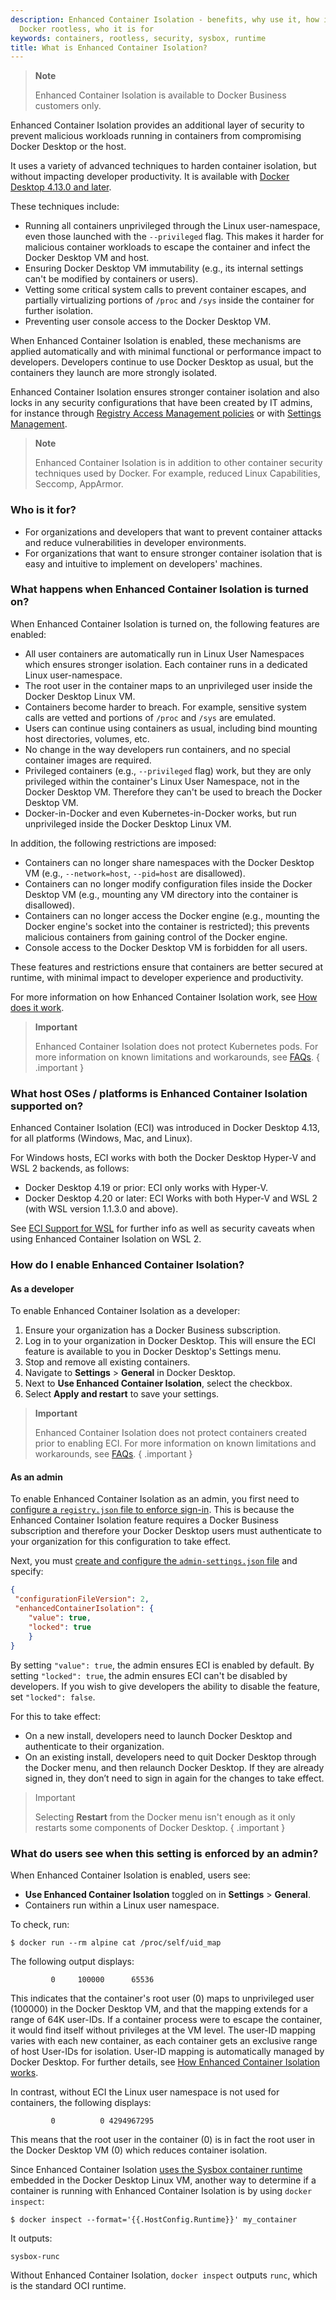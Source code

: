 ```yaml
---
description: Enhanced Container Isolation - benefits, why use it, how it differs to
  Docker rootless, who it is for
keywords: containers, rootless, security, sysbox, runtime
title: What is Enhanced Container Isolation?
---
```


>**Note**
>
>Enhanced Container Isolation is available to Docker Business customers only.

Enhanced Container Isolation provides an additional layer of security to prevent malicious workloads running in containers from compromising Docker Desktop or the host.

It uses a variety of advanced techniques to harden container isolation, but without impacting developer productivity. It is available with [Docker Desktop 4.13.0 and later](../../release-notes.md).

These techniques include:
- Running all containers unprivileged through the Linux user-namespace, even those launched with the `--privileged` flag. This makes it harder for malicious container workloads to escape the container and infect the Docker Desktop VM and host.
- Ensuring Docker Desktop VM immutability (e.g., its internal settings can't be modified by containers or users).
- Vetting some critical system calls to prevent container escapes, and partially virtualizing portions of `/proc` and `/sys` inside the container for further isolation.
- Preventing user console access to the Docker Desktop VM.

When Enhanced Container Isolation is enabled, these mechanisms are applied automatically and with minimal functional or performance impact to developers. Developers continue to use Docker Desktop as usual, but the containers they launch are more strongly isolated.

Enhanced Container Isolation ensures stronger container isolation and also locks in any security configurations that have been created by IT admins, for instance through [Registry Access Management policies](../../../security/for-admins/registry-access-management.md) or with [Settings Management](../settings-management/index.md).

>**Note**
>
> Enhanced Container Isolation is in addition to other container security techniques used by Docker. For example, reduced Linux Capabilities, Seccomp, AppArmor.

### Who is it for?

- For organizations and developers that want to prevent container attacks and reduce vulnerabilities in developer environments.
- For organizations that want to ensure stronger container isolation that is easy and intuitive to implement on developers' machines.

### What happens when Enhanced Container Isolation is turned on?

When Enhanced Container Isolation is turned on, the following features are enabled:

- All user containers are automatically run in Linux User Namespaces which ensures stronger isolation. Each container runs in a dedicated Linux user-namespace.
- The root user in the container maps to an unprivileged user inside the Docker Desktop Linux VM.
- Containers become harder to breach. For example, sensitive system calls are vetted and portions of `/proc` and `/sys` are emulated.
- Users can continue using containers as usual, including bind mounting host directories, volumes, etc.
- No change in the way developers run containers, and no special container images are required.
- Privileged containers (e.g., `--privileged` flag) work, but they are only privileged within the container's Linux User Namespace, not in the Docker Desktop VM. Therefore they can't be used to breach the Docker Desktop VM.
- Docker-in-Docker and even Kubernetes-in-Docker works, but run unprivileged inside the Docker Desktop Linux VM.

In addition, the following restrictions are imposed:

- Containers can no longer share namespaces with the Docker Desktop VM (e.g., `--network=host`, `--pid=host` are disallowed).
- Containers can no longer modify configuration files inside the Docker Desktop VM (e.g., mounting any VM directory into the container is disallowed).
- Containers can no longer access the Docker engine (e.g., mounting the Docker engine's socket into the container is restricted); this prevents malicious containers from gaining control of the Docker engine.
- Console access to the Docker Desktop VM is forbidden for all users.

These features and restrictions ensure that containers are better secured at runtime, with minimal impact to developer experience and productivity.

For more information on how Enhanced Container Isolation work, see [How does it work](how-eci-works.md).

>**Important**
>
>Enhanced Container Isolation does not protect Kubernetes pods. For more information on known limitations and workarounds, see [FAQs](../../../faq/security/eci-faq.md).
{ .important }

### What host OSes / platforms is Enhanced Container Isolation supported on?

Enhanced Container Isolation (ECI) was introduced in Docker Desktop 4.13, for all platforms (Windows, Mac, and Linux).

For Windows hosts, ECI works with both the Docker Desktop Hyper-V and WSL 2 backends, as follows:

- Docker Desktop 4.19 or prior: ECI only works with Hyper-V.
- Docker Desktop 4.20 or later: ECI Works with both Hyper-V and WSL 2 (with WSL version 1.1.3.0 and above).

See [ECI Support for WSL](limitations.md#eci-support-for-wsl) for further info as well as security caveats when using Enhanced Container Isolation on WSL 2.

### How do I enable Enhanced Container Isolation?

#### As a developer

To enable Enhanced Container Isolation as a developer:
1. Ensure your organization has a Docker Business subscription.
2. Log in to your organization in Docker Desktop. This will ensure the ECI feature is available to you in Docker Desktop's Settings menu.
3. Stop and remove all existing containers.
4. Navigate to **Settings** > **General** in Docker Desktop.
5. Next to **Use Enhanced Container Isolation**, select the checkbox.
6. Select **Apply and restart** to save your settings.

>**Important**
>
>Enhanced Container Isolation does not protect containers created prior to enabling ECI. For more information on known limitations and workarounds, see [FAQs](../../../faq/security/eci-faq.md).
{ .important }

#### As an admin

To enable Enhanced Container Isolation as an admin, you first need to [configure a `registry.json` file to enforce sign-in](../../../security/for-admins/configure-sign-in.md). This is because the Enhanced Container Isolation feature requires a Docker Business subscription and therefore your Docker Desktop users must authenticate to your organization for this configuration to take effect.

Next, you must [create and configure the `admin-settings.json` file](../settings-management/configure.md) and specify:

```JSON
{
 "configurationFileVersion": 2,
 "enhancedContainerIsolation": {
    "value": true,
    "locked": true
    }
}
```

By setting `"value": true`, the admin ensures ECI is enabled by default. By setting `"locked": true`, the admin ensures ECI can't be disabled by developers. If you wish to give developers the ability to disable the feature, set `"locked": false`.

For this to take effect:

- On a new install, developers need to launch Docker Desktop and authenticate to their organization.
- On an existing install, developers need to quit Docker Desktop through the Docker menu, and then relaunch Docker Desktop. If they are already signed in, they don’t need to sign in again for the changes to take effect.

>Important
  >
  >Selecting **Restart** from the Docker menu isn't enough as it only restarts some components of Docker Desktop.
  { .important }

### What do users see when this setting is enforced by an admin?

When Enhanced Container Isolation is enabled, users see:
- **Use Enhanced Container Isolation** toggled on in **Settings** > **General**.
- Containers run within a Linux user namespace.

To check, run:

```console
$ docker run --rm alpine cat /proc/self/uid_map
```

The following output displays:

```text
         0     100000      65536
```

This indicates that the container's root user (0) maps to unprivileged user
(100000) in the Docker Desktop VM, and that the mapping extends for a range of
64K user-IDs. If a container process were to escape the container, it would
find itself without privileges at the VM level. The user-ID mapping varies with
each new container, as each container gets an exclusive range of host User-IDs
for isolation. User-ID mapping is automatically managed by Docker Desktop. For
further details, see [How Enhanced Container Isolation works](how-eci-works.md).

In contrast, without ECI the Linux user namespace is not used for containers, the following displays:

```text
         0          0 4294967295
```

This means that the root user in the container (0) is in fact the root user in the Docker Desktop VM (0) which reduces container isolation.

Since Enhanced Container Isolation [uses the Sysbox container runtime](how-eci-works.md) embedded in the Docker Desktop Linux VM, another way to determine if a container is running with Enhanced Container Isolation is by using `docker inspect`:

```console
$ docker inspect --format='{{.HostConfig.Runtime}}' my_container
```

It outputs:

```text
sysbox-runc
```

Without Enhanced Container Isolation, `docker inspect` outputs `runc`, which is the standard OCI runtime.

